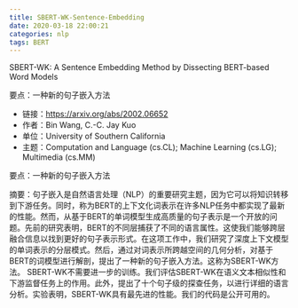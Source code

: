 ```yaml
---
title: SBERT-WK-Sentence-Embedding
date: 2020-03-18 22:00:21
categories: nlp
tags: BERT
---
```


SBERT-WK: A Sentence Embedding Method by Dissecting BERT-based Word Models

要点：一种新的句子嵌入方法


<!-- more -->

- 链接：https://arxiv.org/abs/2002.06652
- 作者：Bin Wang, C.-C. Jay Kuo
- 单位：University of Southern California
- 主题：Computation and Language (cs.CL); Machine Learning (cs.LG); Multimedia (cs.MM)

要点：一种新的句子嵌入方法

摘要：句子嵌入是自然语言处理（NLP）的重要研究主题，因为它可以将知识转移到下游任务。同时，称为BERT的上下文化词表示在许多NLP任务中都实现了最新的性能。然而，从基于BERT的单词模型生成高质量的句子表示是一个开放的问题。先前的研究表明，BERT的不同层捕获了不同的语言属性。这使我们能够跨层融合信息以找到更好的句子表示形式。在这项工作中，我们研究了深度上下文模型的单词表示的分层模式。然后，通过对词表示所跨越空间的几何分析，对基于BERT的词模型进行解剖，提出了一种新的句子嵌入方法。这称为SBERT-WK方法。 SBERT-WK不需要进一步的训练。我们评估SBERT-WK在语义文本相似性和下游监督任务上的作用。此外，提出了十个句子级的探查任务，以进行详细的语言分析。实验表明，SBERT-WK具有最先进的性能。我们的代码是公开可用的。